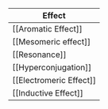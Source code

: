 | Effect                  |
| ----------------------- |
| [[Aromatic Effect]]     |
| [[Mesomeric effect]]    |
| [[Resonance]]           |
| [[Hyperconjugation]]    |
| [[Electromeric Effect]] |
| [[Inductive Effect]]   |

